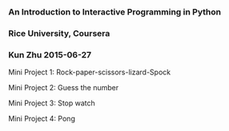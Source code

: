### An Introduction to Interactive Programming in Python
### Rice University, Coursera
### Kun Zhu 2015-06-27

Mini Project 1: Rock-paper-scissors-lizard-Spock </p>
Mini Project 2: Guess the number </p>
Mini Project 3: Stop watch </p>
Mini Project 4: Pong </p>
